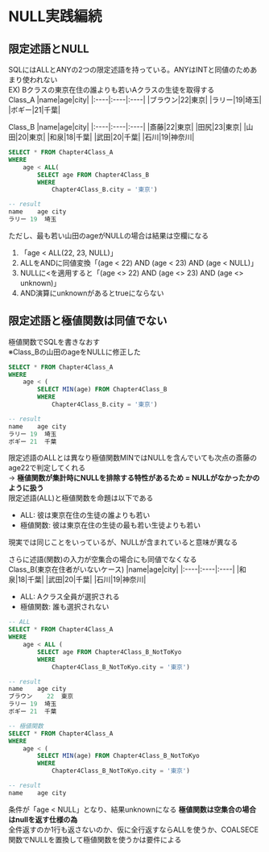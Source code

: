 # NULL実践編続
## 限定述語とNULL
SQLにはALLとANYの2つの限定述語を持っている。ANYはINTと同値のためあまり使われない  
EX) Bクラスの東京在住の誰よりも若いAクラスの生徒を取得する  
Class_A
|name|age|city|
|:----|:----|:----|
|ブラウン|22|東京|
|ラリー|19|埼玉|
|ボギー|21|千葉|

Class_B
|name|age|city|
|:----|:----|:----|
|斎藤|22|東京|
|田尻|23|東京|
|山田|20|東京|
|和泉|18|千葉|
|武田|20|千葉|
|石川|19|神奈川|

``` sql
SELECT * FROM Chapter4Class_A
WHERE
	age < ALL(
		SELECT age FROM Chapter4Class_B
		WHERE
			Chapter4Class_B.city = '東京')

-- result
name	age	city
ラリー	19	埼玉
```
ただし、最も若い山田のageがNULLの場合は結果は空欄になる  
1. 「age < ALL(22, 23, NULL)」
1. ALLをANDに同値変換「(age < 22) AND (age < 23) AND (age < NULL)」
1. NULLに<を適用すると「(age <> 22) AND (age <> 23) AND (age <> unknown)」
1. AND演算にunknownがあるとtrueにならない

## 限定述語と極値関数は同値でない
極値関数でSQLを書きなおす  
※Class_Bの山田のageをNULLに修正した
``` sql
SELECT * FROM Chapter4Class_A
WHERE
	age < (
		SELECT MIN(age) FROM Chapter4Class_B
		WHERE
			Chapter4Class_B.city = '東京')

-- result
name	age	city
ラリー	19	埼玉
ボギー	21	千葉
```
限定述語のALLとは異なり極値関数MINではNULLを含んでいても次点の斎藤のage22で判定してくれる  
-> **極値関数が集計時にNULLを排除する特性があるため = NULLがなかったかのように扱う**  
限定述語(ALL)と極値関数を命題は以下である  
- ALL: 彼は東京在住の生徒の誰よりも若い
- 極値関数: 彼は東京在住の生徒の最も若い生徒よりも若い

現実では同じことをいっているが、NULLが含まれていると意味が異なる  

さらに述語(関数)の入力が空集合の場合にも同値でなくなる  
Class_B(東京在住者がいないケース)
|name|age|city|
|:----|:----|:----|
|和泉|18|千葉|
|武田|20|千葉|
|石川|19|神奈川|

- ALL: Aクラス全員が選択される
- 極値関数: 誰も選択されない
``` sql
-- ALL
SELECT * FROM Chapter4Class_A
WHERE
	age < ALL (
		SELECT age FROM Chapter4Class_B_NotToKyo
		WHERE
			Chapter4Class_B_NotToKyo.city = '東京')

-- result
name	age	city
ブラウン	22	東京
ラリー	19	埼玉
ボギー	21	千葉

-- 極値関数
SELECT * FROM Chapter4Class_A
WHERE
	age < (
		SELECT MIN(age) FROM Chapter4Class_B_NotToKyo
		WHERE
			Chapter4Class_B_NotToKyo.city = '東京')

-- result
name	age	city
```
条件が「age < NULL」となり、結果unknownになる
**極値関数は空集合の場合はnullを返す仕様の為**  
全件返すのか1行も返さないのか、仮に全行返すならALLを使うか、COALSECE関数でNULLを置換して極値関数を使うかは要件による


